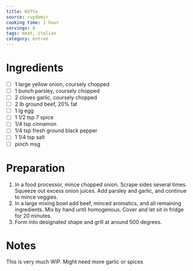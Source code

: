 ```yaml
---
title: Köfte
source: ruydemir
cooking time: 1 hour
servings: 8
tags: meat, italian
category: entree
---
```




Ingredients
===========

* [ ] 1 large yellow onion, coursely chopped
* [ ] 1 bunch parsley, coursely chopped
* [ ] 2 cloves garlic, coursely chopped
* [ ] 2 lb ground beef, 20% fat
* [ ] 1 lg egg
* [ ] 1 1/2 tsp 7 spice
* [ ] 1/4 tsp cinnamon
* [ ] 1/4 tsp fresh ground black pepper
* [ ] 1 1/4 tsp salt
* [ ] pinch msg

Preparation
===========
1. In a food processor, mince chopped onion. Scrape sides several times. Squeeze out excess onion juices. Add parsley and garlic, and continue to mince veggies.
2. In a large mixing bowl add beef, minced aromatics, and all remaining ingredients. Mix by hand until homogenous. Cover and let sit in fridge for 20 minutes.
3. Form into designated shape and grill at around 500 degrees.

Notes
=====
This is very much WIP.
Might need more garlic or spices
